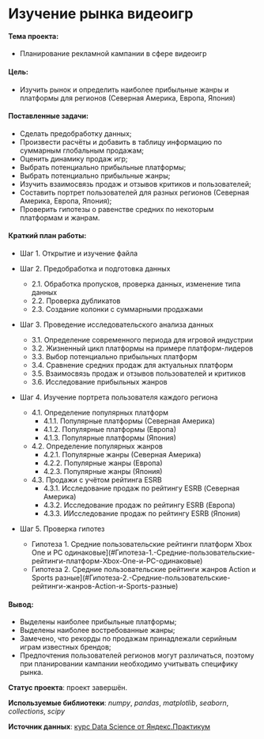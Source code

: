 # Изучение рынка видеоигр

#### Тема проекта:
- Планирование рекламной кампании в сфере видеоигр

#### Цель:
- Изучить рынок и определить наиболее прибыльные жанры и платформы для регионов (Северная Америка, Европа, Япония)

#### Поставленные задачи:
- Сделать предобработку данных;
- Произвести расчёты и добавить в таблицу информацию по суммарным глобальным продажам;
- Оценить динамику продаж игр;
- Выбрать потенциально прибыльные платформы;
- Выбрать потенциально прибыльные жанры;
- Изучить взаимосвязь продаж и отзывов критиков и пользователей;
- Составить портрет пользователей для разных регионов (Северная Америка, Европа, Япония);
- Проверить гипотезы о равенстве средних по некоторым платформам и жанрам.

#### Краткий план работы:
- Шаг 1. Открытие и изучение файла
- Шаг 2. Предобработка и подготовка данных
  - 2.1. Обработка пропусков, проверка данных, изменение типа данных
  - 2.2. Проверка дубликатов
  - 2.3. Создание колонки с суммарными продажами

- Шаг 3. Проведение исследовательского анализа данных
  - 3.1. Определение современного периода для игровой индустрии
  - 3.2. Жизненный цикл платформы на примере платформ-лидеров
  - 3.3. Выбор потенциально прибыльных платформ
  - 3.4. Сравнение средних продаж для актуальных платформ
  - 3.5. Взаимосвязь продаж и отзывов пользователей и критиков
  - 3.6. Исследование прибыльных жанров

- Шаг 4. Изучение портрета пользователя каждого региона
  - 4.1. Определение популярных платформ
    - 4.1.1. Популярные платформы (Северная Америка)
    - 4.1.2. Популярные платформы (Европа)
    - 4.1.3. Популярные платформы (Япония)
  - 4.2. Определение популярных жанров
    - 4.2.1. Популярные жанры (Северная Америка)
    - 4.2.2. Популярные жанры (Европа)
    - 4.2.3. Популярные жанры (Япония)
  - 4.3. Продажи с учётом рейтинга ESRB
    - 4.3.1. Исследование продаж по рейтингу ESRB  (Северная Америка)
    - 4.3.2. Исследование продаж по рейтингу ESRB  (Европа)
    - 4.3.3. ИИсследование продаж по рейтингу ESRB  (Япония)
- Шаг 5. Проверка гипотез
  - Гипотеза 1. Средние пользовательские рейтинги платформ Xbox One и PC одинаковые](#Гипотеза-1.-Средние-пользовательские-рейтинги-платформ-Xbox-One-и-PC-одинаковые)
  - Гипотеза 2.  Средние пользовательские рейтинги жанров Action и Sports разные](#Гипотеза-2.-Средние-пользовательские-рейтинги-жанров-Action-и-Sports-разные)

#### Вывод:
- Выделены наиболее прибыльные платформы;
- Выделены наиболее востребованные жанры;
- Замечено, что рекорды по продажам принадлежали серийным играм известных брендов;
- Предпочтения пользователей регионов могут различаться, поэтому при планировании кампании необходимо учитывать специфику рынка.

**Статус проекта**: проект завершён.

**Используемые библиотеки**: *numpy*, *pandas*, *matplotlib*, *seaborn*, *collections*, *scipy*

**Источник данных**: [курс Data Science от Яндекс.Практикум](https://praktikum.yandex.ru/profile/data-scientist/)
